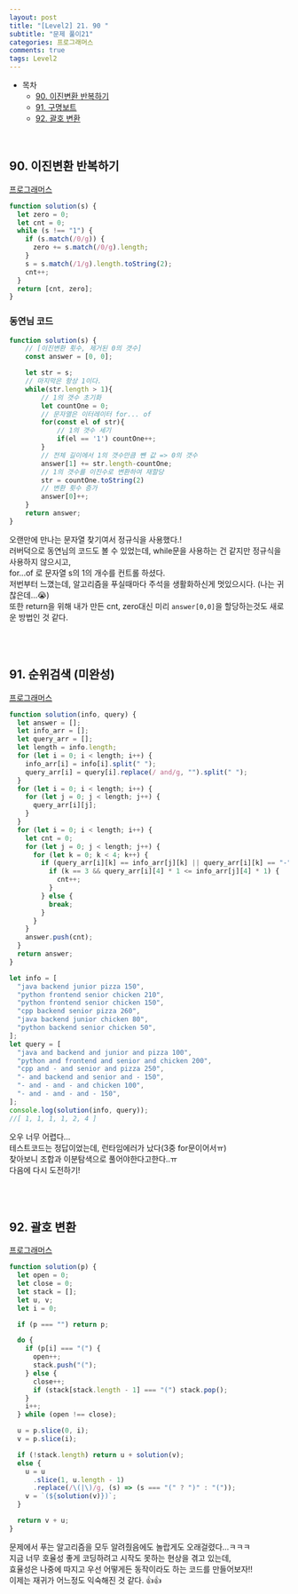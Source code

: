 ```yaml
---
layout: post
title: "[Level2] 21. 90 "
subtitle: "문제 풀이21"
categories: 프로그래머스
comments: true
tags: Level2
---
```


- 목차
  - [90. 이진변환 반복하기](#)
  - [91. 구명보트](#)
  - [92. 괄호 변환](#)

<br>

## 90. 이진변환 반복하기

[프로그래머스](https://programmers.co.kr/learn/courses/30/lessons/70129) <br>


```js
function solution(s) {
  let zero = 0;
  let cnt = 0;
  while (s !== "1") {
    if (s.match(/0/g)) {
      zero += s.match(/0/g).length;
    }
    s = s.match(/1/g).length.toString(2);
    cnt++;
  }
  return [cnt, zero];
}
```

### 동연님 코드

```js
function solution(s) {
    // [이진변환 횟수, 제거된 0의 갯수]
    const answer = [0, 0];

    let str = s;
    // 마지막은 항상 1이다.
    while(str.length > 1){
        // 1의 갯수 초기화
        let countOne = 0;
        // 문자열은 이터레이터 for... of
        for(const el of str){
            // 1의 갯수 세기
            if(el == '1') countOne++;
        }
        // 전체 길이에서 1의 갯수만큼 뺀 값 => 0의 갯수
        answer[1] += str.length-countOne;
        // 1의 갯수를 이진수로 변환하여 재할당
        str = countOne.toString(2)
        // 변환 횟수 증가
        answer[0]++;
    }
    return answer;
}
```

오랜만에 만나는 문자열 찾기여서 정규식을 사용했다.!<br>
러버덕으로 동연님의 코드도 볼 수 있었는데, while문을 사용하는 건 같지만 정규식을 사용하지 않으시고,<br>
for...of 로 문자열 s의 1의 개수를 컨트롤 하셨다.<br>
저번부터 느꼈는데, 알고리즘을 푸실때마다 주석을 생활화하신게 멋있으시다. (나는 귀찮은데...😭)<br>
또한 return을 위해 내가 만든 cnt, zero대신 미리 `answer[0,0]`을 할당하는것도 새로운 방법인 것 같다.<br>

<br><br>


## 91. 순위검색 (미완성)

[프로그래머스](https://programmers.co.kr/learn/courses/30/lessons/72412) <br>


```js
function solution(info, query) {
  let answer = [];
  let info_arr = [];
  let query_arr = [];
  let length = info.length;
  for (let i = 0; i < length; i++) {
    info_arr[i] = info[i].split(" ");
    query_arr[i] = query[i].replace(/ and/g, "").split(" ");
  }
  for (let i = 0; i < length; i++) {
    for (let j = 0; j < length; j++) {
      query_arr[i][j];
    }
  }
  for (let i = 0; i < length; i++) {
    let cnt = 0;
    for (let j = 0; j < length; j++) {
      for (let k = 0; k < 4; k++) {
        if (query_arr[i][k] == info_arr[j][k] || query_arr[i][k] == "-") {
          if (k == 3 && query_arr[i][4] * 1 <= info_arr[j][4] * 1) {
            cnt++;
          }
        } else {
          break;
        }
      }
    }
    answer.push(cnt);
  }
  return answer;
}

let info = [
  "java backend junior pizza 150",
  "python frontend senior chicken 210",
  "python frontend senior chicken 150",
  "cpp backend senior pizza 260",
  "java backend junior chicken 80",
  "python backend senior chicken 50",
];
let query = [
  "java and backend and junior and pizza 100",
  "python and frontend and senior and chicken 200",
  "cpp and - and senior and pizza 250",
  "- and backend and senior and - 150",
  "- and - and - and chicken 100",
  "- and - and - and - 150",
];
console.log(solution(info, query));
//[ 1, 1, 1, 1, 2, 4 ]

```

오우 너무 어렵다...<br>
테스트코드는 정답이었는데, 런타임에러가 났다(3중 for문이어서ㅠ)<br>
찾아보니 조합과 이분탐색으로 풀어야한다고한다..ㅠ<br>
다음에 다시 도전하기!<br>

<br><br>


## 92. 괄호 변환
[프로그래머스](https://programmers.co.kr/learn/courses/30/lessons/60058) <br>

```js
function solution(p) {
  let open = 0;
  let close = 0;
  let stack = [];
  let u, v;
  let i = 0;

  if (p === "") return p;

  do {
    if (p[i] === "(") {
      open++;
      stack.push("(");
    } else {
      close++;
      if (stack[stack.length - 1] === "(") stack.pop();
    }
    i++;
  } while (open !== close);

  u = p.slice(0, i);
  v = p.slice(i);

  if (!stack.length) return u + solution(v);
  else {
    u = u
      .slice(1, u.length - 1)
      .replace(/\(|\)/g, (s) => (s === "(" ? ")" : "("));
    v = `(${solution(v)})`;
  }

  return v + u;
}

```

문제에서 푸는 알고리즘을 모두 알려줬음에도 놀랍게도 오래걸렸다...ㅋㅋㅋ<br>
지금 너무 호율성 좋게 코딩하려고 시작도 못하는 현상을 겪고 있는데,<br>
효율성은 나중에 따지고 우선 어떻게든 동작이라도 하는 코드를 만들어보자!!<br>
이제는 재귀가 어느정도 익숙해진 것 같다. 👍👍

